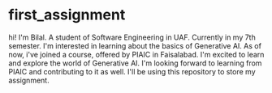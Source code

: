 # first_assignment
 hi!
 I'm Bilal.
 A student of Software Engineering in UAF.
 Currently in my 7th semester.
 I'm interested in learning about the basics of Generative AI.
 As of now, i've joined a course, offered by PIAIC in Faisalabad.
 I'm excited to learn and explore the world of Generative AI.
 I'm looking forward to learning from PIAIC and contributing to it as well.
 I'll be using this repository to store my assignment.
